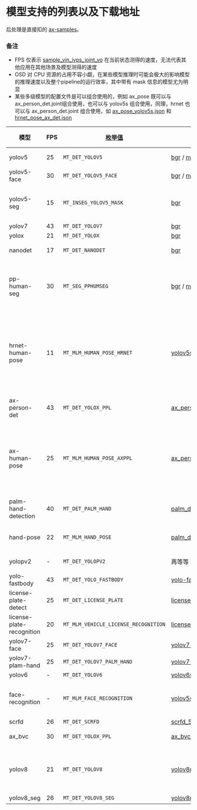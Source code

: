 # 模型支持的列表以及下载地址
后处理是直接扣的 [ax-samples](https://github.com/AXERA-TECH/ax-samples)。

### 备注
- FPS 仅表示 [sample_vin_ivps_joint_vo](../examples/sample_vin_ivps_joint_vo) 在当前状态测得的速度，无法代表其他应用在其他场景及模型测得的速度
- OSD 对 CPU 资源的占用不容小觑，在某些模型推理时可能会极大的影响模型的推理速度以及整个pipeline的运行效率，其中带有 mask 信息的模型尤为明显
- 某些多级模型的配置文件是可以组合使用的，例如 ax_pose 既可以与 ax_person_det.joint组合使用，也可以与 yolov5s 组合使用，同理，hrnet 也可以与 ax_person_det.joint 组合使用，如 [ax_pose_yolov5s.json](../examples/libaxdl/config/ax_pose_yolov5s.json) 和 [hrnet_pose_ax_det.json](../examples/libaxdl/config/hrnet_pose_ax_det.json)

|模型|FPS|[枚举值](../examples/sample_run_joint/sample_run_joint_post_process.h)|下载地址|配置文件(有则表示主线已经支持)|备注|
|-|-|-|-|-|-|
|yolov5|25|```MT_DET_YOLOV5```|[bgr](https://github.com/AXERA-TECH/ax-models/raw/main/ax620/yolov5s.joint) / [nv12](https://github.com/AXERA-TECH/ax-models/raw/main/ax620/yolov5s-face.joint)|[yolov5s.json](../examples/libaxdl/config/yolov5s.json)|[如何更换自己训练的 yolov5 模型](../docs/how_to_deploy_custom_yolov5_model.md)|
|yolov5-face|30|```MT_DET_YOLOV5_FACE```|[bgr](https://github.com/AXERA-TECH/ax-models/raw/main/ax620/yolov5s-face.joint) / [nv12](https://github.com/AXERA-TECH/ax-models/raw/main/ax620/yolov5s_face_nv12_11.joint)|[yolov5s_face.json](../examples/libaxdl/config/yolov5s_face.json)|[yolov5-face](https://github.com/deepcam-cn/yolov5-face)|
|yolov5-seg|15|```MT_INSEG_YOLOV5_MASK```|[bgr](https://github.com/AXERA-TECH/ax-models/raw/main/ax620/yolov5s-seg.joint)|[yolov5_seg.json](../examples/libaxdl/config/yolov5_seg.json)|~~有内存泄漏，cv::Mat指针无法delete，但是可以release，泄露几个小时演示一下是没问题的~~ ***修好了***|
|yolov7|43|```MT_DET_YOLOV7```|[bgr](https://github.com/AXERA-TECH/ax-models/raw/main/ax620/yolov7-tiny.joint)|[yolov7.json](../examples/libaxdl/config/yolov7.json)|-|
|yolox|21|```MT_DET_YOLOX```|[bgr](https://github.com/AXERA-TECH/ax-models/raw/main/ax620/yolox_s.joint)|[yolox.json](../examples/libaxdl/config/yolox.json)|-|
|nanodet|17|```MT_DET_NANODET```|[bgr](https://github.com/AXERA-TECH/ax-models/raw/main/ax620/nanom.joint)|[nanodet.json](../examples/libaxdl/config/nanodet.json)|需要改很多东西，模型转换可能比较困难|
|pp-human-seg|30|```MT_SEG_PPHUMSEG```|[bgr](https://github.com/AXERA-TECH/ax-models/raw/main/ax620/pp_human_seg_mobile_sim.joint) / [nv12](https://github.com/AXERA-TECH/ax-models/raw/main/ax620/pp_human_seg_mobile_sim_nv12.joint)|[pp_human_seg.json](../examples/libaxdl/config/pp_human_seg.json)|~~在 [fork的分支](https://github.com/ZHEQIUSHUI/ax-pipeline/tree/pphumseg) 实现了，但是只在```sample_vin_ivps_joint_vo```实现了，暂时不好合到主线，可能是以后的kpi，未来可期~~ ***主线已支持***|
|hrnet-human-pose|11|```MT_MLM_HUMAN_POSE_HRNET```|[yolov5s](https://github.com/AXERA-TECH/ax-models/raw/main/ax620/yolov5s.joint) [hrnet](https://github.com/AXERA-TECH/ax-models/raw/main/ax620/hrnet_256x192.joint)|[hrnet_pose.json](../examples/libaxdl/config/hrnet_pose.json)|前置通过yolov5s检测，抠图进行人体姿态检测。曲线救国解决了此bug~~暂时有bug，已经push同事在帮忙修，将就先用。允许两个模型不同格式串联使用两个模型暂时必须为相同的 NV12/BGR/RGB 格式输入~~。|
|ax-person-det|43|```MT_DET_YOLOX_PPL```|[ax_person_det](https://github.com/AXERA-TECH/ax-models/raw/main/ax620/ax_person_det.joint)|[ax_person_det.json](../examples/libaxdl/config/ax_person_det.json) |爱芯元智算法组训练的yolox人体检测模型开源版本|
|ax-human-pose|25|```MT_MLM_HUMAN_POSE_AXPPL```|[ax_person_det](https://github.com/AXERA-TECH/ax-models/raw/main/ax620/ax_person_det.joint) [ax_pose](https://github.com/AXERA-TECH/ax-models/raw/main/ax620/ax_pose.joint)|[ax_pose.json](../examples/libaxdl/config/ax_pose.json)|爱芯元智算法组训练的人体姿态开源版本，前置通过```ax-person-detection```检测人体，抠图进行人体姿态检测。允许两个模型不同格式串联使用~~两个模型暂时必须为相同的 NV12/BGR/RGB 格式输入~~。|
|palm-hand-detection|40|```MT_DET_PALM_HAND```|[palm_detection](https://github.com/AXERA-TECH/ax-models/raw/main/ax620/palm_detection.joint)|[palm_hand_detection.json](../examples/libaxdl/config/palm_hand_detection.json)|mediepipe的人手检测模型，感谢 [FeiGeChuanShu](https://github.com/FeiGeChuanShu) 适配到爱芯派平台|
|hand-pose|22|```MT_MLM_HAND_POSE```|[palm_detection](https://github.com/AXERA-TECH/ax-models/raw/main/ax620/palm_detection.joint) [handpose](https://github.com/AXERA-TECH/ax-models/raw/main/ax620/handpose.joint)|[hand_pose.json](../examples/libaxdl/config/hand_pose.json)|mediepipe的人手姿态模型，感谢 [FeiGeChuanShu](https://github.com/FeiGeChuanShu) 适配到爱芯派平台|
|yolopv2|-|```MT_DET_YOLOPV2```|再等等|[yolopv2.json](../examples/libaxdl/config/yolopv2.json)|感谢 [FeiGeChuanShu](https://github.com/FeiGeChuanShu) 适配到爱芯派平台|
|yolo-fastbody|43|```MT_DET_YOLO_FASTBODY```|[yolo-fastbody](https://github.com/AXERA-TECH/ax-models/raw/main/ax620/yolo-fastbody.joint)|[yolo_fastbody.json](../examples/libaxdl/config/yolo_fastbody.json) |-|
|license-plate-detect|25|```MT_DET_LICENSE_PLATE```|[license_plate_det](https://github.com/AXERA-TECH/ax-models/raw/main/ax620/license_plate_det.joint)|[yolov5s_license_plate.json](../examples/libaxdl/config/yolov5s_license_plate.json) |[License-Plate-Detector](https://github.com/zeusees/License-Plate-Detector.git)|
|license-plate-recognition|20|```MT_MLM_VEHICLE_LICENSE_RECOGNITION```|[license_plate_det](https://github.com/AXERA-TECH/ax-models/raw/main/ax620/license_plate_det.joint) [license_plate_rec](https://github.com/AXERA-TECH/ax-models/raw/main/ax620/license_plate_rec.joint)|[license_plate_recognition.json](../examples/libaxdl/config/license_plate_recognition.json)|[License-Plate-Detector](https://github.com/zeusees/License-Plate-Detector.git) [crnn_plate_recognition](https://github.com/we0091234/crnn_plate_recognition)|
|yolov7-face|25|```MT_DET_YOLOV7_FACE```|[yolov7-face](https://github.com/AXERA-TECH/ax-models/raw/main/ax620/yolov7-face.joint)|[yolov7_face.json](../examples/libaxdl/config/yolov7_face.json) |-|
|yolov7-plam-hand|25|```MT_DET_YOLOV7_PALM_HAND```|[yolov7-palm-hand](https://github.com/AXERA-TECH/ax-models/raw/main/ax620/yolov7-palm-hand.joint)|[yolov7_palm_hand.json](../examples/libaxdl/config/yolov7_palm_hand.json) |-|
|yolov6|-|```MT_DET_YOLOV6```|[yolov6s](https://github.com/AXERA-TECH/ax-models/raw/main/ax620/yolov6s.joint)|[yolov6.json](../examples/libaxdl/config/yolov6.json) |-|
|face-recognition|-|```MT_MLM_FACE_RECOGNITION```|[yolov5s-face](https://github.com/AXERA-TECH/ax-models/raw/main/ax620/yolov5s-face.joint) [w600k_mbf](https://github.com/AXERA-TECH/ax-models/raw/main/ax620/w600k_mbf.joint)|[yolov5s_face_recognition.json](../examples/libaxdl/config/yolov5s_face_recognition.json) |子模型的FACE_DATABASE节点里面，名字作为key，图片路径作为value，人脸识别模型来自 [insightface](https://github.com/deepinsight/insightface/tree/master/model_zoo#list-of-models-by-mobilefacenet-and-different-training-datasets)|
|scrfd|26|```MT_DET_SCRFD```|[scrfd_500m_bnkps_shape640x640](https://github.com/AXERA-TECH/ax-models/raw/main/ax620/scrfd_500m_bnkps_shape640x640.joint)|[scrfd.json](../examples/libaxdl/config/scrfd.json) |-|
|ax_bvc|30|```MT_DET_YOLOX_PPL```|[ax_bvc_1024x864](https://github.com/AXERA-TECH/ax-models/raw/main/ax620/ax_bvc_1024x864.joint)|[ax_bvc_det.json](../examples/libaxdl/config/ax_bvc_det.json) |爱芯元智算法组训练的人车非检测模型开源版本|
|yolov8|21|```MT_DET_YOLOV8```|[yolov8n](https://github.com/AXERA-TECH/ax-models/raw/main/ax620/yolov8n.joint)|[ax_bvc_det.json](../examples/libaxdl/config/yolov8.json) |spilt换成slice，后处理分类加了argmax（少个for循环），具体修改方式，请留意交流群以及此页面更新教程文章链接|
|yolov8_seg|26|```MT_DET_YOLOV8_SEG```|[yolov8n-seg](https://github.com/AXERA-TECH/ax-models/raw/main/ax620/yolov8n-seg.joint)|[ax_bvc_det.json](../examples/libaxdl/config/yolov8_seg.json) |同yolov8|